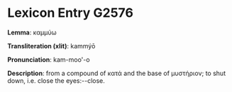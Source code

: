 # Lexicon Entry G2576

**Lemma**: καμμύω

**Transliteration (xlit)**: kammýō

**Pronunciation**: kam-moo'-o

**Description**:
from a compound of κατά and the base of μυστήριον; to shut down, i.e. close the eyes:--close.
